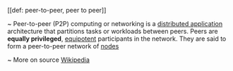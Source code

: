[[def: peer-to-peer, peer to peer]]

~ Peer-to-peer (P2P) computing or networking is a [distributed application](https://en.wikipedia.org/wiki/Distributed_application) architecture that partitions tasks or workloads between peers. Peers are **equally privileged**, [equipotent](https://en.wikipedia.org/wiki/Equipotent) participants in the network. They are said to form a peer-to-peer network of [nodes](https://en.wikipedia.org/wiki/Node_(networking))

~ More on source [Wikipedia](https://en.wikipedia.org/wiki/Peer-to-peer) 
